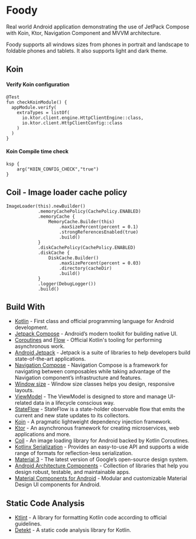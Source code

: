 # Foody
Real world Android application demonstrating the use of JetPack Compose with Koin, Ktor, Navigation Component and MVVM architecture.

Foody supports all windows sizes from phones in portrait and landscape to foldable phones and tablets. It also supports light and dark theme.

## Koin
#### Verify Koin configuration
```
@Test
fun checkKoinModule() {
  appModule.verify(
    extraTypes = listOf(
      io.ktor.client.engine.HttpClientEngine::class,
      io.ktor.client.HttpClientConfig::class
    )
  )
}
```

#### Koin Compile time check
```
ksp {
    arg("KOIN_CONFIG_CHECK","true")
}
```

## Coil - Image loader cache policy
```
ImageLoader(this).newBuilder()
            .memoryCachePolicy(CachePolicy.ENABLED)
            .memoryCache {
                MemoryCache.Builder(this)
                    .maxSizePercent(percent = 0.1)
                    .strongReferencesEnabled(true)
                    .build()
            }
            .diskCachePolicy(CachePolicy.ENABLED)
            .diskCache {
                DiskCache.Builder()
                    .maxSizePercent(percent = 0.03)
                    .directory(cacheDir)
                    .build()
            }
            .logger(DebugLogger())
            .build()
```

## Build With
- [Kotlin](https://kotlinlang.org/) - First class and official programming language for Android development.
- [Jetpack Compose](https://developer.android.com/jetpack/compose) - Android’s modern toolkit for building native UI.
- [Coroutines](https://kotlinlang.org/docs/reference/coroutines-overview.html) and [Flow](https://kotlinlang.org/docs/reference/coroutines/flow.html#asynchronous-flow) - Official Kotlin's tooling for performing asynchronous work.
- [Android Jetpack](https://developer.android.com/jetpack) - Jetpack is a suite of libraries to help developers build state-of-the-art applications.
- [Navigation Compose](https://developer.android.com/jetpack/compose/navigation) - Navigation Compose is a framework for navigating between composables while taking advantage of the Navigation component’s infrastructure and features.
- [Window size](https://developer.android.com/guide/topics/large-screens/support-different-screen-sizes#window_size_classes) - Window size classes helps you design, responsive layouts.
- [ViewModel](https://developer.android.com/topic/libraries/architecture/viewmodel) - The ViewModel is designed to store and manage UI-related data in a lifecycle conscious way.
- [StateFlow](https://developer.android.com/kotlin/flow/stateflow-and-sharedflow#stateflow) - StateFlow is a state-holder observable flow that emits the current and new state updates to its collectors.
- [Koin](https://insert-koin.io/) - A pragmatic lightweight dependency injection framework.
- [Ktor](https://github.com/ktorio/ktor) - An asynchronous framework for creating microservices, web applications and more.
- [Coil](https://github.com/coil-kt/coil) - An image loading library for Android backed by Kotlin Coroutines.
- [Kotlinx Serialization](https://github.com/Kotlin/kotlinx.serialization) - Provides an easy-to-use API and supports a wide range of formats for reflection-less serialization.
- [Material 3](https://m3.material.io/) - The latest version of Google’s open-source design system.
- [Android Architecture Components](https://developer.android.com/topic/libraries/architecture) - Collection of libraries that help you design robust, testable, and maintainable apps.
- [Material Components for Android](https://github.com/material-components/material-components-android) - Modular and customizable Material Design UI components for Android.

## Static Code Analysis
- [Ktlint](https://github.com/JLLeitschuh/ktlint-gradle) - A library for formatting Kotlin code according to official guidelines.
- [Detekt](https://github.com/detekt/detekt) - A static code analysis library for Kotlin.
